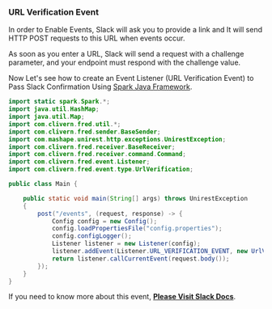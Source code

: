### URL Verification Event

In order to Enable Events, Slack will ask you to provide a link and It will send HTTP POST requests to this URL when events occur.

As soon as you enter a URL, Slack will send a request with a challenge parameter, and your endpoint must respond with the challenge value.

Now Let's see how to create an Event Listener (URL Verification Event) to Pass Slack Confirmation Using [Spark Java Framework](http://sparkjava.com/).

```java
import static spark.Spark.*;
import java.util.HashMap;
import java.util.Map;
import com.clivern.fred.util.*;
import com.clivern.fred.sender.BaseSender;
import com.mashape.unirest.http.exceptions.UnirestException;
import com.clivern.fred.receiver.BaseReceiver;
import com.clivern.fred.receiver.command.Command;
import com.clivern.fred.event.Listener;
import com.clivern.fred.event.type.UrlVerification;

public class Main {

    public static void main(String[] args) throws UnirestException
    {
        post("/events", (request, response) -> {
            Config config = new Config();
            config.loadPropertiesFile("config.properties");
            config.configLogger();
            Listener listener = new Listener(config);
            listener.addEvent(Listener.URL_VERIFICATION_EVENT, new UrlVerification(et -> et.getChallenge()));
            return listener.callCurrentEvent(request.body());
        });
    }
}
```

If you need to know more about this event, [**Please Visit Slack Docs**](https://api.slack.com/events/url_verification).